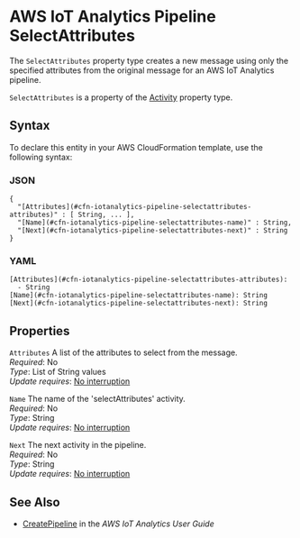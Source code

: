 # AWS IoT Analytics Pipeline SelectAttributes<a name="aws-properties-iotanalytics-pipeline-selectattributes"></a>

<a name="aws-properties-iotanalytics-pipeline-selectattributes-description"></a>The `SelectAttributes` property type creates a new message using only the specified attributes from the original message for an AWS IoT Analytics pipeline\.

<a name="aws-properties-iotanalytics-pipeline-selectattributes-inheritance"></a> `SelectAttributes` is a property of the [Activity](aws-properties-iotanalytics-pipeline-activity.md) property type\.

## Syntax<a name="aws-properties-iotanalytics-pipeline-selectattributes-syntax"></a>

To declare this entity in your AWS CloudFormation template, use the following syntax:

### JSON<a name="aws-properties-iotanalytics-pipeline-selectattributes-syntax.json"></a>

```
{
  "[Attributes](#cfn-iotanalytics-pipeline-selectattributes-attributes)" : [ String, ... ],
  "[Name](#cfn-iotanalytics-pipeline-selectattributes-name)" : String,
  "[Next](#cfn-iotanalytics-pipeline-selectattributes-next)" : String
}
```

### YAML<a name="aws-properties-iotanalytics-pipeline-selectattributes-syntax.yaml"></a>

```
[Attributes](#cfn-iotanalytics-pipeline-selectattributes-attributes): 
  - String
[Name](#cfn-iotanalytics-pipeline-selectattributes-name): String
[Next](#cfn-iotanalytics-pipeline-selectattributes-next): String
```

## Properties<a name="aws-properties-iotanalytics-pipeline-selectattributes-properties"></a>

`Attributes`  <a name="cfn-iotanalytics-pipeline-selectattributes-attributes"></a>
A list of the attributes to select from the message\.  
 *Required*: No  
 *Type*: List of String values  
 *Update requires*: [No interruption](using-cfn-updating-stacks-update-behaviors.md#update-no-interrupt) 

`Name`  <a name="cfn-iotanalytics-pipeline-selectattributes-name"></a>
The name of the 'selectAttributes' activity\.  
 *Required*: No  
 *Type*: String  
 *Update requires*: [No interruption](using-cfn-updating-stacks-update-behaviors.md#update-no-interrupt) 

`Next`  <a name="cfn-iotanalytics-pipeline-selectattributes-next"></a>
The next activity in the pipeline\.  
 *Required*: No  
 *Type*: String  
 *Update requires*: [No interruption](using-cfn-updating-stacks-update-behaviors.md#update-no-interrupt) 

## See Also<a name="aws-properties-iotanalytics-pipeline-selectattributes-seealso"></a>
+ [ CreatePipeline](https://docs.aws.amazon.com/iotanalytics/latest/userguide/api.html#cli-iotanalytics-createpipeline) in the *AWS IoT Analytics User Guide*